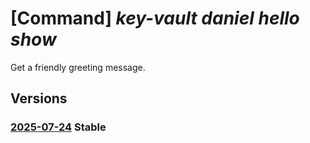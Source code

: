 # [Command] _key-vault daniel hello show_

Get a friendly greeting message.

## Versions

### [2025-07-24](/Resources/mgmt-plane/L3N1YnNjcmlwdGlvbnMve30vZGFuaWVsL2hlbGxv/2025-07-24.xml) **Stable**

<!-- mgmt-plane /subscriptions/{}/daniel/hello 2025-07-24 -->
